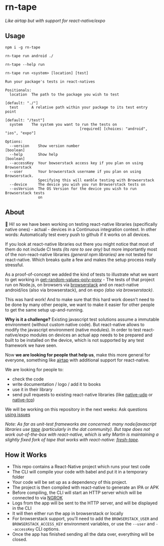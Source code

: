 # rn-tape
_Like airtap but with support for react-native/expo_

## Usage

```
npm i -g rn-tape

rn-tape run android ./

rn-tape --help run

rn-tape run <system> [location] [test]

Run your package's tests in react-natives

Positionals:
  location  The path to the package you wish to test
                                                                 [default: "./"]
  test      A relative path within your package to its test entry point
                                                              [default: "/test"]
  system    The system you want to run the tests on
                                  [required] [choices: "android", "ios", "expo"]

Options:
  --version    Show version number                                     [boolean]
  --help       Show help                                               [boolean]
  --accessKey  Your bowserstack access key if you plan on using Browserstack
  --user       Your browserstack username if you plan on using Browserstack.
               Specifying this will eanble testing with Browserstack
  --device     The device you wish you run Browserstack tests on
  --osVersion  The OS Version for the device you wish to run Browserstack tests
               on
```

## About

:wave: Hi! so we have been working on testing react-native libraries (specifically native ones) - actual - devices in a Continuous integration context. In other words: Automatically test every push to github if it works on all devices.

If you look at react-native libraries out there you might notice that most of them do not include CI tests _(its rare to see any)_ but more importantly most of the non-react-native libraries _(general npm libraries)_ are not tested for react-native. Which breaks quite a few and makes the setup process really stressful.

As a proof-of-concept we added the kind of tests to illustrate what we want to get working in [get-random-values-poly-pony](https://github.com/consento-org/get-random-values-polypony/actions/runs/156910073) - The tests of that project run on Node.js, on browsers via [browserstack](https://www.browserstack.com/) and on react-native android/ios (also via browserstack), and on expo _(also via browserstack)_.

This was hard work! And to make sure that this hard work doesn't need to be done by many other people, we want to make it easier for other people to get the same setup up-and-running.

**Why is it a challenge?** Existing javascript test solutions assume a immutable environment (without custom native code). But react-native allows to modify the javascript environment (native modules). In order to test react-native/expo modules on devices an actual app needs to be prepared and built to be installed on the device, which is not supported by any test framework we have seen.

Now **we are looking for people that help us**, make this more general for everyone, something like [airtap](https://github.com/airtap/airtap) with additional support for react-native.

We are looking for people to:
- check the code
- write documentation / logo / add it to books
- use it in their library
- send pull requests to existing react-native libraries (like [native-udp](https://github.com/tradle/react-native-udp) or [native-tcp](https://github.com/aprock/react-native-tcp))

We will be working on this repository in the next weeks: Ask questions [using issues](https://github.com/consento-org/rn-tape/issues/new)

_Note: As far as unit-test frameworks are concerned: many node/javascript libraries use [tape](https://github.com/substack/tape) (particularly in the dat community). But tape does not work out-of-the-box with react-native, which is why Martin is maintaining a slightly fixed fork of tape that works with react-native: [fresh-tape](https://github.com/martinheidegger/fresh-tape)._

## How it Works

- This repo contains a React-Native project which runs your test code
- The CLI will compile your code with babel and put it in a temporary folder
- Your code will be set up as a dependency of this project.
- The project is then compiled with react-native to generate an IPA or APK
- Before compiling, the CLI will start an HTTP server which will be connected to via [NGROK](https://ngrok.com/)
- Logs from the app will be sent to the HTTP server, and will be displayed in the CLI
- It will then either run the app in browserstack or locally
- For browserstack support, you'll need to add the `BROWSERSTACK_USER` and `BROWSERSTACK_ACCESS_KEY` environment variables, or use the `--user` and `--accessKey` CLI options.
- Once the app has finished sending all the data over, everything will be closed.
